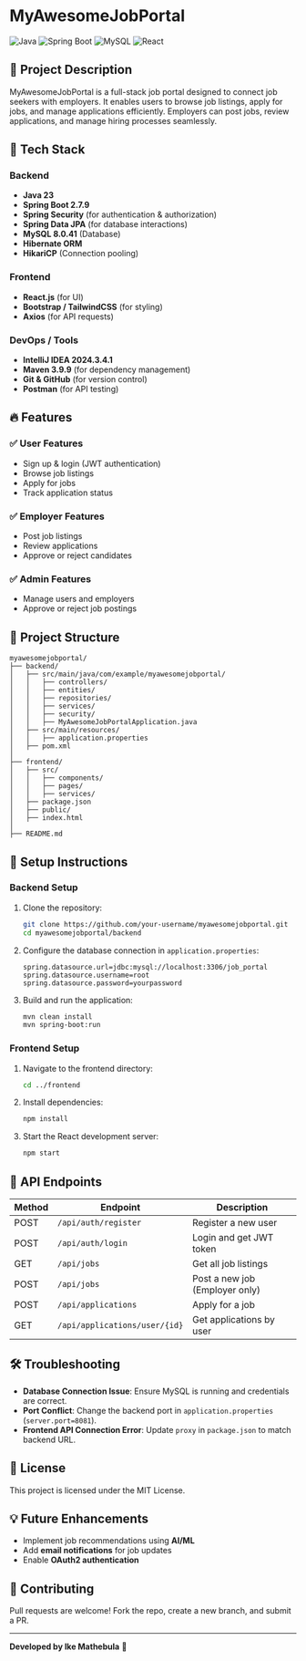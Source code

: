 # MyAwesomeJobPortal

![Java](https://img.shields.io/badge/Java-23-blue.svg)
![Spring Boot](https://img.shields.io/badge/Spring%20Boot-2.7.9-green.svg)
![MySQL](https://img.shields.io/badge/Database-MySQL-blue.svg)
![React](https://img.shields.io/badge/Frontend-React-blue.svg)

## 📝 Project Description
MyAwesomeJobPortal is a full-stack job portal designed to connect job seekers with employers. It enables users to browse job listings, apply for jobs, and manage applications efficiently. Employers can post jobs, review applications, and manage hiring processes seamlessly.

## 🚀 Tech Stack
### Backend
- **Java 23**
- **Spring Boot 2.7.9**
- **Spring Security** (for authentication & authorization)
- **Spring Data JPA** (for database interactions)
- **MySQL 8.0.41** (Database)
- **Hibernate ORM**
- **HikariCP** (Connection pooling)

### Frontend
- **React.js** (for UI)
- **Bootstrap / TailwindCSS** (for styling)
- **Axios** (for API requests)

### DevOps / Tools
- **IntelliJ IDEA 2024.3.4.1**
- **Maven 3.9.9** (for dependency management)
- **Git & GitHub** (for version control)
- **Postman** (for API testing)

## 🔥 Features
### ✅ User Features
- Sign up & login (JWT authentication)
- Browse job listings
- Apply for jobs
- Track application status

### ✅ Employer Features
- Post job listings
- Review applications
- Approve or reject candidates

### ✅ Admin Features
- Manage users and employers
- Approve or reject job postings

## 📂 Project Structure
```
myawesomejobportal/
├── backend/
│   ├── src/main/java/com/example/myawesomejobportal/
│   │   ├── controllers/
│   │   ├── entities/
│   │   ├── repositories/
│   │   ├── services/
│   │   ├── security/
│   │   ├── MyAwesomeJobPortalApplication.java
│   ├── src/main/resources/
│   │   ├── application.properties
│   ├── pom.xml
│
├── frontend/
│   ├── src/
│   │   ├── components/
│   │   ├── pages/
│   │   ├── services/
│   ├── package.json
│   ├── public/
│   ├── index.html
│
├── README.md
```

## 🔧 Setup Instructions
### Backend Setup
1. Clone the repository:
   ```bash
   git clone https://github.com/your-username/myawesomejobportal.git
   cd myawesomejobportal/backend
   ```
2. Configure the database connection in `application.properties`:
   ```properties
   spring.datasource.url=jdbc:mysql://localhost:3306/job_portal
   spring.datasource.username=root
   spring.datasource.password=yourpassword
   ```
3. Build and run the application:
   ```bash
   mvn clean install
   mvn spring-boot:run
   ```

### Frontend Setup
1. Navigate to the frontend directory:
   ```bash
   cd ../frontend
   ```
2. Install dependencies:
   ```bash
   npm install
   ```
3. Start the React development server:
   ```bash
   npm start
   ```

## 🔗 API Endpoints
| Method | Endpoint | Description |
|--------|---------|-------------|
| POST | `/api/auth/register` | Register a new user |
| POST | `/api/auth/login` | Login and get JWT token |
| GET | `/api/jobs` | Get all job listings |
| POST | `/api/jobs` | Post a new job (Employer only) |
| POST | `/api/applications` | Apply for a job |
| GET | `/api/applications/user/{id}` | Get applications by user |

## 🛠️ Troubleshooting
- **Database Connection Issue**: Ensure MySQL is running and credentials are correct.
- **Port Conflict**: Change the backend port in `application.properties` (`server.port=8081`).
- **Frontend API Connection Error**: Update `proxy` in `package.json` to match backend URL.

## 📜 License
This project is licensed under the MIT License.

## 💡 Future Enhancements
- Implement job recommendations using **AI/ML**
- Add **email notifications** for job updates
- Enable **OAuth2 authentication**

## 🙌 Contributing
Pull requests are welcome! Fork the repo, create a new branch, and submit a PR.

---
**Developed by Ike Mathebula** 🎯

